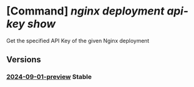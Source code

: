# [Command] _nginx deployment api-key show_

Get the specified API Key of the given Nginx deployment

## Versions

### [2024-09-01-preview](/Resources/mgmt-plane/L3N1YnNjcmlwdGlvbnMve30vcmVzb3VyY2Vncm91cHMve30vcHJvdmlkZXJzL25naW54Lm5naW54cGx1cy9uZ2lueGRlcGxveW1lbnRzL3t9L2FwaWtleXMve30=/2024-09-01-preview.xml) **Stable**

<!-- mgmt-plane /subscriptions/{}/resourcegroups/{}/providers/nginx.nginxplus/nginxdeployments/{}/apikeys/{} 2024-09-01-preview -->
